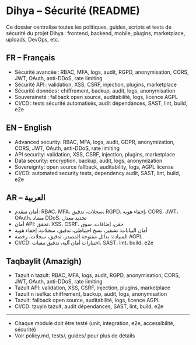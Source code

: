 # Dihya – Sécurité (README)

Ce dossier centralise toutes les politiques, guides, scripts et tests de sécurité du projet Dihya : frontend, backend, mobile, plugins, marketplace, uploads, DevOps, etc.

## FR – Français
- Sécurité avancée : RBAC, MFA, logs, audit, RGPD, anonymisation, CORS, JWT, OAuth, anti-DDoS, rate limiting
- Sécurité API : validation, XSS, CSRF, injection, plugins, marketplace
- Sécurité données : chiffrement, backup, audit, logs, anonymisation
- Souveraineté : fallback open source, auditabilité, logs, licence AGPL
- CI/CD : tests sécurité automatisés, audit dépendances, SAST, lint, build, e2e

## EN – English
- Advanced security: RBAC, MFA, logs, audit, GDPR, anonymization, CORS, JWT, OAuth, anti-DDoS, rate limiting
- API security: validation, XSS, CSRF, injection, plugins, marketplace
- Data security: encryption, backup, audit, logs, anonymization
- Sovereignty: open source fallback, auditability, logs, AGPL license
- CI/CD: automated security tests, dependency audit, SAST, lint, build, e2e

## AR – العربية
- أمان متقدم: RBAC، MFA، سجلات، تدقيق، RGPD، إخفاء هوية، CORS، JWT، OAuth، مضاد DDoS، تحديد معدل
- أمان API: تحقق، XSS، CSRF، حقن، إضافات، سوق
- أمان البيانات: تشفير، نسخ احتياطي، تدقيق، سجلات، إخفاء هوية
- السيادة: بدائل مفتوحة المصدر، تدقيق، سجلات، رخصة AGPL
- CI/CD: اختبارات أمان آلية، تدقيق تبعيات، SAST، lint، build، e2e

## Taqbaylit (Amazigh)
- Tazult n tazult: RBAC, MFA, logs, audit, RGPD, anonymisation, CORS, JWT, OAuth, anti-DDoS, rate limiting
- Tazult API: validation, XSS, CSRF, injection, plugins, marketplace
- Tazult n isefka: chiffrement, backup, audit, logs, anonymisation
- Tazult: fallback open source, auditabilité, logs, licence AGPL
- CI/CD: tzuyin tazult, audit dépendances, SAST, lint, build, e2e

---

- Chaque module doit être testé (unit, integration, e2e, accessibilité, sécurité)
- Voir policy.md, tests/, guides/ pour plus de détails
